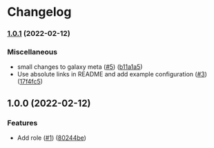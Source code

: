 # Changelog

### [1.0.1](https://github.com/nahsi/ansible-vault/compare/v1.0.0...v1.0.1) (2022-02-12)


### Miscellaneous

* small changes to galaxy meta ([#5](https://github.com/nahsi/ansible-vault/issues/5)) ([b11a1a5](https://github.com/nahsi/ansible-vault/commit/b11a1a5f3e6100bfc57d1834efd41b5f8666d1a8))
* Use absolute links in README and add example configuration ([#3](https://github.com/nahsi/ansible-vault/issues/3)) ([17f4fc5](https://github.com/nahsi/ansible-vault/commit/17f4fc5b5cc21327f697d8c4fad702336c385e73))

## 1.0.0 (2022-02-12)


### Features

* Add role ([#1](https://github.com/nahsi/ansible-vault/issues/1)) ([80244be](https://github.com/nahsi/ansible-vault/commit/80244be8cabf3a8ea5bd0851ab349555e4329044))
